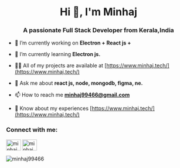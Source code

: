 <h1 align="center">Hi 👋, I'm Minhaj</h1>
<h3 align="center">A passionate Full Stack Developer from Kerala,India</h3>

- 🔭 I’m currently working on **Electron + React js +**

- 🌱 I’m currently learning **Electron js.**

- 👨‍💻 All of my projects are available at [https://www.minhaj.tech/](https://www.minhaj.tech/)

- 💬 Ask me about **react js, node, mongodb, figma, ne.**

- 📫 How to reach me **minhaj99466@gmail.com**

- 📄 Know about my experiences [https://www.minhaj.tech/](https://www.minhaj.tech/)

<p></p>
<h3 align="left">Connect with me:</h3>
<p align="left">
<a href="https://linkedin.com/in/minhaj mm" target="blank"><img align="center" src="https://raw.githubusercontent.com/rahuldkjain/github-profile-readme-generator/master/src/images/icons/Social/linked-in-alt.svg" alt="minhaj mm" height="30" width="40" /></a>
<a href="https://www.leetcode.com/minhaj mohd" target="blank"><img align="center" src="https://raw.githubusercontent.com/rahuldkjain/github-profile-readme-generator/master/src/images/icons/Social/leet-code.svg" alt="minhaj mohd" height="30" width="40" /></a>
</p>


<p><img align="center" src="https://github-readme-stats.vercel.app/api/top-langs?username=minhaj99466&show_icons=true&locale=en&layout=compact" alt="minhaj99466" /></p>
